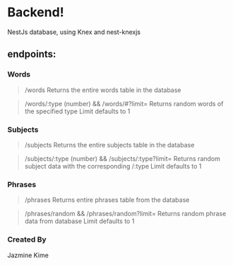 # Backend!
NestJs database, using Knex and nest-knexjs

## endpoints:
### Words

> /words
> Returns the entire words table in the database

> /words/:type (number) && /words/#?limit=
> Returns random words of the specified type
> Limit defaults to 1

### Subjects

> /subjects
> Returns the entire subjects table in the database

> /subjects/:type (number) && /subjects/:type?limit=
> Returns random subject data with the corresponding /:type
> Limit defaults to 1

### Phrases

> /phrases
> Returns entire phrases table from the database

> /phrases/random && /phrases/random?limit=
> Returns random phrase data from database
> Limit defaults to 1

### Created By

Jazmine Kime
